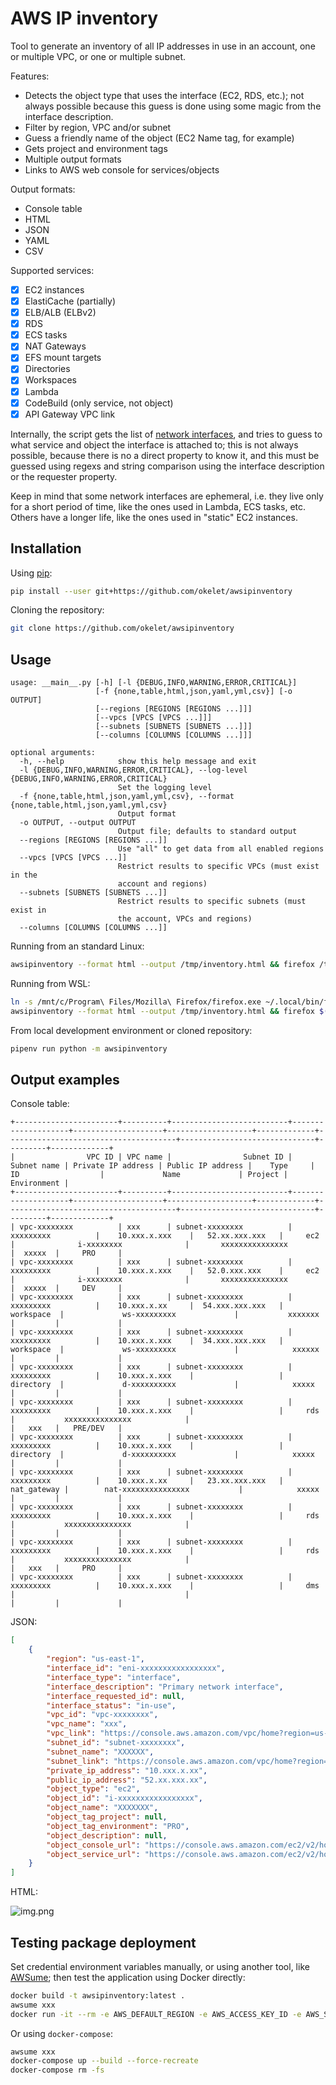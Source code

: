 
# AWS IP inventory

Tool to generate an inventory of all IP addresses in use in an account, one or multiple VPC, or one or multiple subnet.

Features:

* Detects the object type that uses the interface (EC2, RDS, etc.); not always possible because this guess is done using some magic from the interface description.
* Filter by region, VPC and/or subnet
* Guess a friendly name of the object (EC2 Name tag, for example)
* Gets project and environment tags
* Multiple output formats
* Links to AWS web console for services/objects

Output formats:

* Console table
* HTML
* JSON
* YAML
* CSV

Supported services:

* [x] EC2 instances
* [x] ElastiCache (partially)
* [x] ELB/ALB (ELBv2)
* [x] RDS
* [x] ECS tasks
* [x] NAT Gateways
* [x] EFS mount targets
* [x] Directories
* [x] Workspaces
* [x] Lambda
* [x] CodeBuild (only service, not object)
* [x] API Gateway VPC link

Internally, the script gets the list of [network interfaces](https://boto3.amazonaws.com/v1/documentation/api/latest/reference/services/ec2.html#EC2.Client.describe_network_interfaces),
and tries to guess to what service and object the interface is attached to; this is not always possible, because there is no a direct property
to know it, and this must be guessed using regexs and string comparison using the interface description or the requester property.

Keep in mind that some network interfaces are ephemeral, i.e. they live only for a short period of time, like the ones used in Lambda,
ECS tasks, etc. Others have a longer life, like the ones used in "static" EC2 instances.

## Installation

Using [pip](https://pip.pypa.io/en/stable/):

```bash
pip install --user git+https://github.com/okelet/awsipinventory
```

Cloning the repository:

```bash
git clone https://github.com/okelet/awsipinventory
```

## Usage

```text
usage: __main__.py [-h] [-l {DEBUG,INFO,WARNING,ERROR,CRITICAL}]
                   [-f {none,table,html,json,yaml,yml,csv}] [-o OUTPUT]
                   [--regions [REGIONS [REGIONS ...]]]
                   [--vpcs [VPCS [VPCS ...]]]
                   [--subnets [SUBNETS [SUBNETS ...]]]
                   [--columns [COLUMNS [COLUMNS ...]]]

optional arguments:
  -h, --help            show this help message and exit
  -l {DEBUG,INFO,WARNING,ERROR,CRITICAL}, --log-level {DEBUG,INFO,WARNING,ERROR,CRITICAL}
                        Set the logging level
  -f {none,table,html,json,yaml,yml,csv}, --format {none,table,html,json,yaml,yml,csv}
                        Output format
  -o OUTPUT, --output OUTPUT
                        Output file; defaults to standard output
  --regions [REGIONS [REGIONS ...]]
                        Use "all" to get data from all enabled regions
  --vpcs [VPCS [VPCS ...]]
                        Restrict results to specific VPCs (must exist in the
                        account and regions)
  --subnets [SUBNETS [SUBNETS ...]]
                        Restrict results to specific subnets (must exist in
                        the account, VPCs and regions)
  --columns [COLUMNS [COLUMNS ...]]
```

Running from an standard Linux:

```bash
awsipinventory --format html --output /tmp/inventory.html && firefox /tmp/inventory.html
```

Running from WSL:

```bash
ln -s /mnt/c/Program\ Files/Mozilla\ Firefox/firefox.exe ~/.local/bin/firefox
awsipinventory --format html --output /tmp/inventory.html && firefox $(wslpath -w /tmp/inventory.html)
```

From local development environment or cloned repository:

```bash
pipenv run python -m awsipinventory
```

## Output examples

Console table:

```text
+-----------------------+----------+--------------------------+--------------------+--------------------+-------------------+-------------+--------------------------------------+------------------------------+---------+-------------+
|                VPC ID | VPC name |                Subnet ID |        Subnet name | Private IP address | Public IP address |    Type     |                  ID                  |             Name             | Project | Environment |
+-----------------------+----------+--------------------------+--------------------+--------------------+-------------------+-------------+--------------------------------------+------------------------------+---------+-------------+
| vpc-xxxxxxxx          | xxx      | subnet-xxxxxxxx          | xxxxxxxxx          |    10.xxx.x.xxx    |   52.xx.xxx.xxx   |     ec2     |              i-xxxxxxxx              |       xxxxxxxxxxxxxxx        |  xxxxx  |     PRO     |
| vpc-xxxxxxxx          | xxx      | subnet-xxxxxxxx          | xxxxxxxxx          |    10.xxx.x.xxx    |   52.0.xxx.xxx    |     ec2     |              i-xxxxxxxx              |       xxxxxxxxxxxxxxx        |  xxxxx  |     DEV     |
| vpc-xxxxxxxx          | xxx      | subnet-xxxxxxxx          | xxxxxxxxx          |    10.xxx.x.xx     |  54.xxx.xxx.xxx   |  workspace  |             ws-xxxxxxxxx             |           xxxxxxx            |         |             |
| vpc-xxxxxxxx          | xxx      | subnet-xxxxxxxx          | xxxxxxxxx          |    10.xxx.x.xxx    |  34.xxx.xxx.xxx   |  workspace  |             ws-xxxxxxxxx             |            xxxxxx            |         |             |
| vpc-xxxxxxxx          | xxx      | subnet-xxxxxxxx          | xxxxxxxxx          |    10.xxx.x.xxx    |                   |  directory  |             d-xxxxxxxxxx             |            xxxxx             |         |             |
| vpc-xxxxxxxx          | xxx      | subnet-xxxxxxxx          | xxxxxxxxx          |    10.xxx.x.xxx    |                   |     rds     |           xxxxxxxxxxxxxxx            |                              |   xxx   |   PRE/DEV   |
| vpc-xxxxxxxx          | xxx      | subnet-xxxxxxxx          | xxxxxxxxx          |    10.xxx.x.xxx    |                   |  directory  |             d-xxxxxxxxxx             |            xxxxx             |         |             |
| vpc-xxxxxxxx          | xxx      | subnet-xxxxxxxx          | xxxxxxxxx          |    10.xxx.x.xx     |   23.xx.xxx.xxx   | nat_gateway |        nat-xxxxxxxxxxxxxxx           |            xxxxx             |         |             |
| vpc-xxxxxxxx          | xxx      | subnet-xxxxxxxx          | xxxxxxxxx          |    10.xxx.x.xxx    |                   |     rds     |           xxxxxxxxxxxxxxx            |                              |         |             |
| vpc-xxxxxxxx          | xxx      | subnet-xxxxxxxx          | xxxxxxxxx          |    10.xxx.x.xxx    |                   |     rds     |           xxxxxxxxxxxxxxx            |                              |   xxx   |     PRO     |
| vpc-xxxxxxxx          | xxx      | subnet-xxxxxxxx          | xxxxxxxxx          |    10.xxx.x.xxx    |                   |     dms     |                                      |                              |         |             |
```

JSON:

```json
[
    {
        "region": "us-east-1",
        "interface_id": "eni-xxxxxxxxxxxxxxxxx",
        "interface_type": "interface",
        "interface_description": "Primary network interface",
        "interface_requested_id": null,
        "interface_status": "in-use",
        "vpc_id": "vpc-xxxxxxxx",
        "vpc_name": "xxx",
        "vpc_link": "https://console.aws.amazon.com/vpc/home?region=us-east-1#vpcs:VpcId=vpc-xxxxxxxx;sort=VpcId",
        "subnet_id": "subnet-xxxxxxxx",
        "subnet_name": "XXXXXX",
        "subnet_link": "https://console.aws.amazon.com/vpc/home?region=us-east-1#subnets:SubnetId=subnet-xxxxxxxx;sort=SubnetId",
        "private_ip_address": "10.xxx.x.xx",
        "public_ip_address": "52.xx.xxx.xx",
        "object_type": "ec2",
        "object_id": "i-xxxxxxxxxxxxxxxxx",
        "object_name": "XXXXXXX",
        "object_tag_project": null,
        "object_tag_environment": "PRO",
        "object_description": null,
        "object_console_url": "https://console.aws.amazon.com/ec2/v2/home?region=us-east-1#Instances:search=i-xxxxxxxxxxxxxxxxx;sort=instanceId",
        "object_service_url": "https://console.aws.amazon.com/ec2/v2/home?region=us-east-1#Instances:"
    }
]
```

HTML:

![img.png](output_html.png)

## Testing package deployment

Set credential environment variables manually, or using another tool, like [AWSume](https://github.com/trek10inc/awsume); then test the application
using Docker directly:

```bash
docker build -t awsipinventory:latest .
awsume xxx
docker run -it --rm -e AWS_DEFAULT_REGION -e AWS_ACCESS_KEY_ID -e AWS_SECRET_ACCESS_KEY -e AWS_SESSION_TOKEN awsipinventory:latest --log-level debug -f json
```

Or using `docker-compose`:

```bash
awsume xxx
docker-compose up --build --force-recreate
docker-compose rm -fs
```
